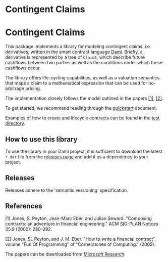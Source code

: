 # Contingent Claims

# Contingent Claims

This package implements a library for modeling contingent claims, i.e. derivatives, written in the smart contract language [Daml](https://www.digitalasset.com/developers). Briefly, a derivative is represented by a tree of `Claim`s, which describe future cashflows between two parties as well as the conditions under which these cashflows occur.

The library offers life-cycling capabilities, as well as a valuation semantics that maps a claim to a mathematical expression that can be used for no-arbitrage pricing.

The implementation closely follows the model outlined in the papers [[1]](#1), [[2]](#2).

To get started, we recommend reading through the [quickstart](./docs/QUICKSTART.md) document.

Examples of how to create and lifecycle contracts can be found in the [test directory](../../../../../src/test/daml/ContingentClaims/Test/FinancialContract.daml).

## How to use this library

To use the library in your Daml project, it is sufficient to download the latest `*.dar` file from the [releases page](https://github.com/digital-asset/contingent-claims/releases/) and add it as a dependency to your project.

## Releases

Releases adhere to the 'semantic versioning' specification.

## References

<a id="1">[1]</a>
Jones, S. Peyton, Jean-Marc Eber, and Julian Seward.
"Composing contracts: an adventure in financial engineering."
ACM SIG-PLAN Notices 35.9 (2000): 280-292.

<a id="2">[2]</a>
Jones, SL Peyton, and J. M. Eber.
"How to write a financial contract",
volume "Fun Of Programming" of "Cornerstones of Computing." (2005).

The papers can be downloaded from [Microsoft Research](https://www.microsoft.com/en-us/research/publication/composing-contracts-an-adventure-in-financial-engineering/).
